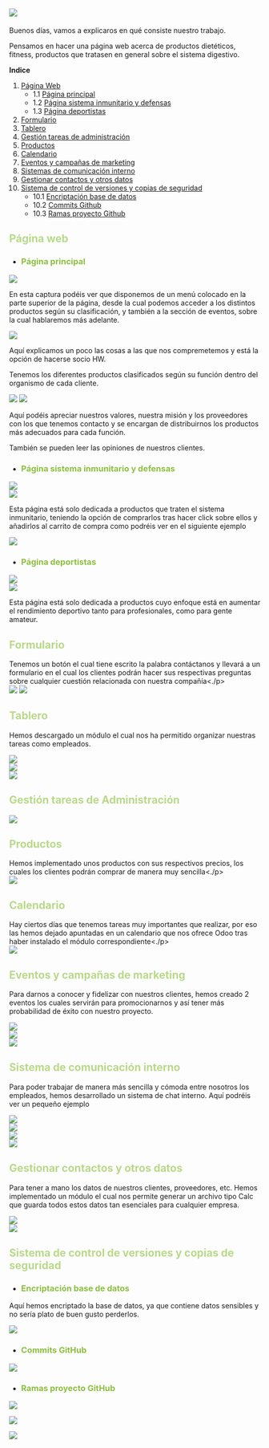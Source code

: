 # ![](Imagenes/Images/1.png)

Buenos días, vamos a explicaros en qué consiste nuestro trabajo.

Pensamos en hacer una página web acerca de productos dietéticos, fitness, productos que tratasen en general sobre el sistema digestivo.



**Indice**
1. [Página Web](#pagWeb)
   - 1.1 [Página principal](#pagPrin)
   - 1.2 [Página sistema inmunitario y defensas](#pagSid)
   - 1.3 [Página deportistas](#pagDepor)
2. [Formulario](#form)
3. [Tablero](#tablero)
4. [Gestión tareas de administración](#GTA)
5.  [Productos](#prod)
6.  [Calendario](#calen)
7.  [Eventos y campañas de marketing](#ECM)
8.  [Sistemas de comunicación interno](#SCI)
8.  [Gestionar contactos y otros datos](#GCD)
10. [Sistema de control de versiones y copias de seguridad](#SCV)
    - 10.1 [Encriptación base de datos](#EBD)
    - 10.2 [Commits Github](#CGH)
    - 10.3 [Ramas proyecto Github](#RPG)


<div id ='pagWeb' />

## <span style="color:#B9D989"> Página web</span>

<div id ='pagPrin' />

- ### <span style="color:#8CBF3F">Página principal</span>

![](Imagenes/Screenshots/Web1.png)  

En esta captura podéis ver que disponemos de un menú colocado en la parte superior de la página, desde la cual podemos acceder a los distintos productos según su clasificación, y también a la sección de eventos, sobre la cual hablaremos más adelante.

![](Imagenes/Screenshots/Web2.png)  

Aquí explicamos un poco las cosas a las que nos compremetemos y está la opción de hacerse socio HW.

Tenemos los diferentes productos clasificados según su función dentro del organismo de cada cliente.

![](Imagenes/Screenshots/Web3.png) ![](Imagenes/Screenshots/Web4.png)  

Aquí podéis apreciar nuestros valores, nuestra misión y los proveedores con los que tenemos contacto y se encargan de distribuirnos los productos más adecuados para cada función.

También se pueden leer las opiniones de nuestros clientes.

<div id ='pagSid' />

- ### <span style="color:#8CBF3F">Página sistema inmunitario y defensas </span>

![](Imagenes/Screenshots/Sistema1.png)  
![](Imagenes/Screenshots/Sistema2.png)

Esta página está solo dedicada a productos que traten el sistema inmunitario, teniendo la opción de comprarlos tras hacer click sobre ellos y añadirlos al carrito de compra como podréis ver en el siguiente ejemplo

![](Imagenes/Screenshots/Producto.png)  

<div id ='pagDepor' />

- ### <span style="color:#8CBF3F">Página deportistas </span>

![](Imagenes/Screenshots/Deportistas1.png)  
![](Imagenes/Screenshots/Deportistas2.png)

Esta página está solo dedicada a productos cuyo enfoque está en aumentar el rendimiento deportivo tanto para profesionales, como para gente amateur.

<div id ='form' />

## <span style="color:#B9D989"> Formulario </span>

Tenemos un botón el cual tiene escrito la palabra contáctanos y llevará a un formulario en el cual los clientes podrán hacer sus respectivas preguntas sobre cualquier cuestión relacionada con nuestra compañía<./p>  
![](Imagenes/Screenshots/Formulario.png) ![](Imagenes/Screenshots/Gracias.png)

<div id ='tablero' />

## <span style="color:#B9D989"> Tablero </span>

Hemos descargado un módulo el cual nos ha permitido organizar nuestras tareas como empleados.

![](Imagenes/Screenshots/Tablero1.png)  
![](Imagenes/Screenshots/Tablero2.png)  
![](Imagenes/Screenshots/Tablero3.png)  

<div id ='GTA' />

## <span style="color:#B9D989">Gestión tareas de Administración </span>

![](Imagenes/Screenshots/CRM.png)  

<div id ='prod' />

## <span style="color:#B9D989">Productos</span>

Hemos implementado unos productos con sus respectivos precios, los cuales los clientes podrán comprar de manera muy sencilla<./p>  
![](Imagenes/Screenshots/Productos1.png)  

<div id ='calen' />

## <span style="color:#B9D989">Calendario</span>

Hay ciertos días que tenemos tareas muy importantes que realizar, por eso las hemos dejado apuntadas en un calendario que nos ofrece Odoo tras haber instalado el módulo correspondiente<./p>  
![](Imagenes/Screenshots/Calendario1.png)  

<div id ='ECM' />

## <span style="color:#B9D989">Eventos y campañas de marketing</span>

Para darnos a conocer y fidelizar con nuestros clientes, hemos creado 2 eventos los cuales servirán para promocionarnos y así tener más probabilidad de éxito con nuestro proyecto.

![](Imagenes/Screenshots/Eventos1.png)  
![](Imagenes/Screenshots/Eventos2.png)  
![](Imagenes/Screenshots/Eventos3.png)  

<div id ='SCI' />

## <span style="color:#B9D989">Sistema de comunicación interno</span>

Para poder trabajar de manera más sencilla y cómoda entre nosotros los empleados, hemos desarrollado un sistema de chat interno. Aquí podréis ver un pequeño ejemplo

![](Imagenes/Screenshots/Chat1.png)  
![](Imagenes/Screenshots/Chat2.png)  
![](Imagenes/Screenshots/Chat3.png)  
![](Imagenes/Screenshots/Chat4.png)  

<div id ='GCD' />

## <span style="color:#B9D989">Gestionar contactos y otros datos</span>

Para tener a mano los datos de nuestros clientes, proveedores, etc. Hemos implementado un módulo el cual nos permite generar un archivo tipo Calc que guarda todos estos datos tan esenciales para cualquier empresa.

![](Imagenes/Screenshots/Contactos1.png)  
![](Imagenes/Screenshots/CSV.png)  

<div id ='SCV' />

## <span style="color:#B9D989">Sistema de control de versiones y copias de seguridad </span>

<div id ='EBD' />

+ ### <span style="color:#8CBF3F">Encriptación base de datos </span>

Aquí hemos encriptado la base de datos, ya que contiene datos sensibles y no sería plato de buen gusto perderlos.

![](Imagenes/Screenshots/cifrando.png)  

<div id ='CGH' />

+ ### <span style="color:#8CBF3F">Commits GitHub</span>

![](Imagenes/Screenshots/GitHubCommits.png)  

<div id ='RPG' />

+ ### <span style="color:#8CBF3F">Ramas proyecto GitHub</span>

![](Imagenes/Screenshots/GitHub1.png)

![](Imagenes/Screenshots/GitHub2.png)

![](Imagenes/Screenshots/GitHub3.png)
